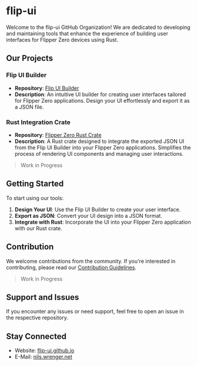 # flip-ui

Welcome to the flip-ui GitHub Organization! We are dedicated to developing and maintaining tools that enhance the experience of building user interfaces for Flipper Zero devices using Rust.

## Our Projects

### Flip UI Builder

- **Repository**: [Flip UI Builder](https://github.com/flip-ui/flip-ui.github.io)
- **Description**: An intuitive UI builder for creating user interfaces tailored for Flipper Zero applications. Design your UI effortlessly and export it as a JSON file.

### Rust Integration Crate

- **Repository**: [Flipper Zero Rust Crate]()
- **Description**: A Rust crate designed to integrate the exported JSON UI from the Flip UI Builder into your Flipper Zero applications. Simplifies the process of rendering UI components and managing user interactions.

> Work in Progress

## Getting Started

To start using our tools:

1. **Design Your UI**: Use the Flip UI Builder to create your user interface.
2. **Export as JSON**: Convert your UI design into a JSON format.
3. **Integrate with Rust**: Incorporate the UI into your Flipper Zero application with our Rust crate.

## Contribution

We welcome contributions from the community. If you're interested in contributing, please read our [Contribution Guidelines]().

> Work in Progress

## Support and Issues

If you encounter any issues or need support, feel free to open an issue in the respective repository.

## Stay Connected

- Website: [flip-ui.github.io](https://flip-ui.github.io/)
- E-Mail: [nils.wrenger.net](mailto:nils.wrenger.net)